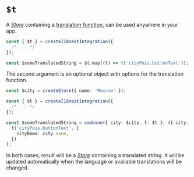 # `$t`

A [_Store_](https://effector.dev/docs/api/effector/store) containing a [translation function](https://www.i18next.com/overview/api#t), can be used anywhere in your app.

```ts
const { $t } = createI18nextIntegration({
  /* ... */
});

const $someTranslatedString = $t.map((t) => t('cityPois.buttonText'));
```

The second argument is an optional object with options for the translation function.

```ts
const $city = createStore({ name: 'Moscow' });

const { $t } = createI18nextIntegration({
  /* ... */
});

const $someTranslatedString = combine({ city: $city, t: $t }, ({ city, t }) =>
  t('cityPois.buttonText', {
    cityName: city.name,
  })
);
```

In both cases, result will be a [_Store_](https://effector.dev/docs/api/effector/store) containing a translated string. It will be updated automatically when the language or available translations will be changed.
